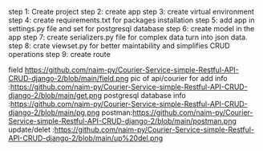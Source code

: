 step 1: Create project
step 2: create app
step 3: create virtual environment
step 4: create requirements.txt for packages installation
step 5: add app in settings.py file and set for postgresql database
step 6: create model in the app
step 7: create serializers.py file for complex data turn into json data.
step 8: crate viewset.py for better maintability and simplifies CRUD operations
step 9: create route 

field https://github.com/naim-py/Courier-Service-simple-Restful-API-CRUD-django-2/blob/main/field.png
pic of api/courier for add info :https://github.com/naim-py/Courier-Service-simple-Restful-API-CRUD-django-2/blob/main/get.png
postgresql database info :https://github.com/naim-py/Courier-Service-simple-Restful-API-CRUD-django-2/blob/main/pg.png
postman:https://github.com/naim-py/Courier-Service-simple-Restful-API-CRUD-django-2/blob/main/postman.png
update/delet :https://github.com/naim-py/Courier-Service-simple-Restful-API-CRUD-django-2/blob/main/up%20del.png
